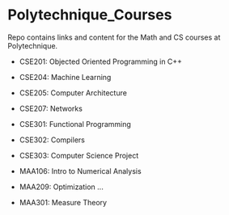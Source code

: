 # Polytechnique_Courses
Repo contains links and content for the Math and CS courses at Polytechnique.

- CSE201: Objected Oriented Programming in C++
- CSE204: Machine Learning
- CSE205: Computer Architecture
- CSE207: Networks
- CSE301: Functional Programming
- CSE302: Compilers
- CSE303: Computer Science Project

- MAA106: Intro to Numerical Analysis
- MAA209: Optimization ...
- MAA301: Measure Theory
